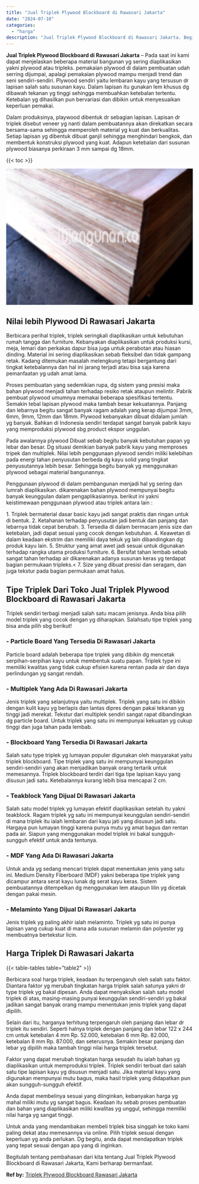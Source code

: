 ```yaml
---
title: "Jual Triplek Plywood Blockboard di Rawasari Jakarta"
date: "2024-07-10"
categories: 
  - "harga"
description: "Jual Triplek Plywood Blockboard di Rawasari Jakarta. Begitulah tentang pembahasan dari kita tentang Jual Triplek Plywood Blockboard di Rawasari Jakarta, Kami..."
---
```


**Jual Triplek Plywood Blockboard di Rawasari Jakarta** – Pada saat ini kami dapat menjelaskan beberapa material bangunan yg sering diaplikasikan yakni plywood atau tripleks. pemakaian plywood di dalam pembuatan udah serring dijumpai, apalagi pemakaian plywood mampu menjadi trend dan seni sendiri-sendiri. Plywood sendiri yaitu lembaran kayu yang tersusun dr lapisan salah satu susunan kayu. Dalam lapisan itu gunakan lem khusus dg dibawah tekanan yg tinggi sehingga membuahkan ketebalan tertentu. Ketebalan yg dihasilkan pun bervariasi dan dibikin untuk menyesuaikan keperluan pemakai.

Dalam produksinya, playwood dibentuk dr sebagian lapisan. Lapisan dr triplek disebut veneer yg nanti dalam pembuatannya akan direkatkan secara bersama-sama sehingga memperoleh material yg kuat dan berkualitas. Setiap lapisan yg dibentuk dibuat ganjil sehingga menghindari bengkok, dan membentuk konstruksi plywood yang kuat. Adapun ketebalan dari susunan plywood biasanya perkiraan 3 mm sampai dg 18mm.

{{< toc >}}

![Jual Triplek Plywood Blockboard di Rawasari Jakarta](/images/jual-triplek-murah-44.png)

## Nilai lebih Plywood Di Rawasari Jakarta

Berbicara perihal triplek, triplek seringkali diaplikasikan untuk kebutuhan rumah tangga dan furniture. Kebanyakan diaplikasikan untuk produksi kursi, meja, lemari dan perkakas dapur bisa juga untuk perabotan atau hiasan dinding. Material ini sering diaplikasikan sebab fleksibel dan tidak gampang retak. Kadang ditemukan masalah melengkung tetapi bergantung dari tingkat ketebalannya dan hal ini jarang terjadi atau bisa saja karena pemanfaatan yg udah amat lama.

Proses pembuatan yang sedemikian rupa, dg sistem yang presisi maka bahan plywood menjadi tahan terhadap resiko retak ataupun melintir. Pabrik pembuat plywood umumnya memakai beberapa spesifikasi tertentu. Semakin tebal lapisan plywood maka tambah besar kekuatannya. Panjang dan lebarnya begitu sangat banyak ragam adalah yang kerap dijumpai 3mm, 6mm, 9mm, 12mm dan 18mm. Plywood kebanyakan dibuat didalam jumlah yg banyak. Bahkan di Indonesia sendiri terdapat sangat banyak pabrik kayu yang memproduksi plywood sbg product ekspor unggulan.

Pada awalannya plywood Dibuat sebab begitu banyak kebutuhan papan yg lebar dan besar. Dg situasi demikian banyak pabrik kayu yang memproses tripek dan multiplek. Nilai lebih penggunaan plywood sendiri miliki kelebihan pada energi tahan penyusutan berbeda dg kayu solid yang tingkat penyusutannya lebih besar. Sehingga begitu banyak yg menggunakan plywood sebagai material bangunannya.

Penggunaan plywood di dalam pembangunan menjadi hal yg sering dan lumrah diaplikasikan. dikarenakan bahan plywood mempunyai begitu banyak keunggulan dalam pengaplikasiannya. berikut ini yakni keistimewaan penggunaan plywood atau triplek antara lain :

1\. Triplek bermaterial dasar basic kayu jadi sangat praktis dan ringan untuk di bentuk. 2. Ketahanan terhadap penyusutan jadi bentuk dan panjang dan lebarnya tidak cepat berubah. 3. Tersedia di dalam bermacam jenis size dan ketebalan, jadi dapat sesuai yang cocok dengan kebutuhan. 4. Keawetan di dalam keadaan ekstrim dan memiliki daya tekuk yg lain dibandingkan dg produk kayu lain. 5. Struktur yang amat awet jadi sesuai untuk digunakan terhadap rangka utama produksi furniture. 6. Bersifat tahan lembab sebab sangat tahan terhadap air dikarenakan adanya susunan keras yg terdapat bagian permukaan tripleks.< 7. Size yang dibuat presisi dan seragam, dan juga tekstur pada bagian permukaan amat halus.

## Tipe Triplek Dari Toko Jual Triplek Plywood Blockboard di Rawasari Jakarta

Triplek sendiri terbagi menjadi salah satu macam jenisnya. Anda bisa pilih model triplek yang cocok dengan yg diharapkan. Salahsatu tipe triplek yang bisa anda pilih sbg berikut!

### \- Particle Board Yang Tersedia Di Rawasari Jakarta

Particle board adalah beberapa tipe triplek yang dibikin dg mencetak serpihan-serpihan kayu untuk membentuk suatu papan. Triplek type ini memiliki kwalitas yang tidak cukup efisien karena rentan pada air dan daya perlindungan yg sangat rendah.

### \- Multiplek Yang Ada Di Rawasari Jakarta

Jenis triplek yang selanjutnya yaitu multiplek. Triplek yang satu ini dibikin dengan kulit kayu yg berlapis dan lantas dipres dengan pakai tekanan yg tinggi jadi merekat. Tekstur dari multiplek sendiri sangat rapat dibandingkan dg particle board. Untuk triplek yang satu ini mempunyai kekuatan yg cukup tinggi dan juga tahan pada lembab.

### \- Blockboard Yang Tersedia Di Rawasari Jakarta

Salah satu type triplek yg lumayan populer digunakan oleh masyarakat yaitu triplek blockboard. Tipe triplek yang satu ini mempunyai keunggulan sendiri-sendiri yang akan menjadikan banyak orang tertarik untuk memesannya. Triplek blockboard terdiri dari tiga tipe lapisan kayu yang disusun jadi satu. Ketebalannya kurang lebih bisa mencapai 2 cm.

### \- Teakblock Yang Dijual Di Rawasari Jakarta

Salah satu model triplek yg lumayan efektif diaplikasikan setelah itu yakni teakblock. Ragam triplek yg satu ini mempunyai keunggulan sendiri-sendiri di mana triplek itu ialah lembaran dari kayu jati yang disusun jadi satu. Hargaya pun lumayan tinggi karena punya mutu yg amat bagus dan rentan pada air. Siapun yang menggunakan model triplek ini bakal sungguh-sungguh efektif untuk anda tentunya.

### \- MDF Yang Ada Di Rawasari Jakarta

Untuk anda yg sedang mencari triplek dapat menentukan jenis yang satu ini. Medium Density Fiberboard (MDF) yakni beberapa tipe triplek yang dicampur antara serat kayu lunak dg serat kayu keras. Sistem pembuatannya ditempelkan dg menggunakan lem ataupun lilin yg dicetak dengan pakai mesin.

### \- Melaminto Yang Dijual Di Rawasari Jakarta

Jenis triplek yg paling akhir ialah melaminto. Triplek yg satu ini punya lapisan yang cukup kuat di mana ada susunan melamin dan polyester yg membuatnya bertekstur licin.

## Harga Triplek Di Rawasari Jakarta

{{< table-tables table="table2" >}}

Berbicara soal harga triplek, keadaan itu terpengaruh oleh salah satu faktor. Diantara faktor yg merubah tingkatan harga triplek salah satunya yakni dr type triplek yg bakal dipesan. Anda dapat menyaksikan salah satu model triplek di atas, masing-masing punyai keunggulan sendiri-sendiri yg bakal jadikan sangat banyak orang mampu menentukan jenis triplek yang dapat dipilih.

Selain dari itu, harganya terhitung terpengaruh oleh panjang dan lebar dr triplek itu sendiri. Seperti halnya triplek dengan panjang dan lebar 122 x 244 cm untuk ketebalan 4 mm Rp. 52.000, ketebalan 6 mm Rp. 82.000, ketebalan 8 mm Rp. 87.000, dan seterusnya. Semakin besar panjang dan lebar yg dipilih maka tambah tinggi nilai harga triplek tersebut.

Faktor yang dapat merubah tingkatan harga sesudah itu ialah bahan yg diaplikasikan untuk memproduksi triplek. Triplek sendiri terbuat dari salah satu tipe lapisan kayu yg disusun menjadi satu. Jika material kayu yang digunakan mempunyai mutu bagus, maka hasil triplek yang didapatkan pun akan sungguh-sungguh efektif.

Anda dapat membelinya sesuai yang diinginkan, kebanyakan harga yg mahal miliki mutu yg sangat bagus. Keadaan itu sebab proses pembuatan dan bahan yang diaplikasikan miliki kwalitas yg unggul, sehingga memiliki nilai harga yg sangat tinggi.

Untuk anda yang mendambakan membeli triplek bisa singgah ke toko kami paling dekat atau memesannya via online. Pilih triplek sesuai dengan keperluan yg anda perlukan. Dg begitu, anda dapat mendapatkan triplek yang tepat sesuai dengan apa yang di inginkan.

Begitulah tentang pembahasan dari kita tentang Jual Triplek Plywood Blockboard di Rawasari Jakarta, Kami berharap bermanfaat.

**Ref by:** [Triplek Plywood Blockboard Rawasari Jakarta](https://id.wikipedia.org/wiki/Triplek)
